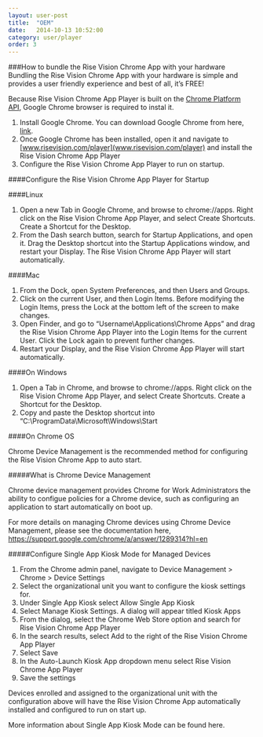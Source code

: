 ```yaml
---
layout: user-post
title:  "OEM"
date:   2014-10-13 10:52:00
category: user/player
order: 3
---
```



###How to bundle the Rise Vision Chrome App with your hardware
Bundling the Rise Vision Chrome App with your hardware is simple and provides a user friendly experience and best of all, it’s FREE!

Because Rise Vision Chrome App Player is built on the [Chrome Platform API](https://developer.chrome.com/apps/about_apps), Google Chrome browser is required to instal it.   

1. Install Google Chrome. You can download Google Chrome from here, [link](https://www.google.com/chrome/browser/desktop/index.html).
2. Once Google Chrome has been installed, open it and navigate to [www.risevision.com/player](www.risevision.com/player) and install the Rise Vision Chrome App Player
3. Configure the Rise Vision Chrome App Player to run on startup.

####Configure the Rise Vision Chrome App Player for Startup



####Linux

1. Open a new Tab in Google Chrome, and browse to chrome://apps. Right click on the Rise Vision Chrome App Player, and select Create Shortcuts. Create a Shortcut for the Desktop.
2. From the Dash search button, search for Startup Applications, and open it. Drag the Desktop shortcut into the Startup Applications window, and restart your Display. The Rise Vision Chrome App Player will start automatically.

####Mac

1. From the Dock, open System Preferences, and then Users and Groups.
2. Click on the current User, and then Login Items. Before modifying the Login Items, press the Lock at the bottom left of the screen to make changes.
3. Open Finder, and go to “Username\Applications\Chrome Apps” and drag the Rise Vision Chrome App Player into the Login Items for the current User. Click the Lock again to prevent further changes.
4. Restart your Display, and the Rise Vision Chrome App Player will start automatically.

####On Windows

1. Open a Tab in Chrome, and browse to chrome://apps. Right click on the Rise Vision Chrome App Player, and select Create Shortcuts. Create a Shortcut for the Desktop.
2. Copy and paste the Desktop shortcut into “C:\ProgramData\Microsoft\Windows\Start

####On Chrome OS

Chrome Device Management is the recommended method for configuring the Rise Vision Chrome App to auto start. 

#####What is Chrome Device Management

Chrome device management provides Chrome for Work Administrators the ability to configue policies for a Chrome device, such as configuring an application to start automatically on boot up.

For more details on managing Chrome devices using Chrome Device Management, please see the documentation here, https://support.google.com/chrome/a/answer/1289314?hl=en

#####Configure Single App Kiosk Mode for Managed Devices

1. From the Chrome admin panel, navigate to Device Management > Chrome > Device Settings
2. Select the organizational unit you want to configure the kiosk settings for.
3. Under Single App Kiosk select Allow Single App Kiosk
4. Select Manage Kiosk Settings. A dialog will appear titled Kiosk Apps
5. From the dialog, select the Chrome Web Store option and search for Rise Vision Chrome App Player
6. In the search results, select Add to the right of the Rise Vision Chrome App Player
7. Select Save
8. In the Auto-Launch Kiosk App dropdown menu select Rise Vision Chrome App Player
9. Save the settings

Devices enrolled and assigned to the organizational unit with the configuration above will have the Rise Vision Chrome App automatically installed and configured to run on start up.

More information about Single App Kiosk Mode can be found here.